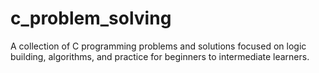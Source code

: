# c_problem_solving
A collection of C programming problems and solutions focused on logic building, algorithms, and practice for beginners to intermediate learners.

